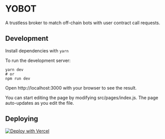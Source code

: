 # YOBOT

A trustless broker to match off-chain bots with user contract call requests.

## Development

Install dependencies with `yarn`

To run the development server:

```
yarn dev
# or
npm run dev
```

Open http://localhost:3000 with your browser to see the result.

You can start editing the page by modifying src/pages/index.js. The page auto-updates as you edit the file.

## Deploying

[![Deploy with Vercel](https://vercel.com/button)](https://vercel.com/new/git/external?repository-url=https://github.com/nascentxyz/yobot&project-name=yobot&repository-name=yobot)
